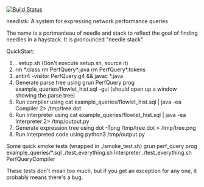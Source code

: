 [![Build Status](https://travis-ci.org/anirudhSK/needlstk.svg?branch=master)](https://travis-ci.org/anirudhSK/needlstk)

needlstk: A system for expressing network performance queries

The name is a portmanteau of needle and stack to reflect the
goal of finding needles in a haystack. It is pronounced "needle stack"

QuickStart:

1. . setup.sh (Don't execute setup.sh, source it)
2. rm \*.class rm PerfQuery\*.java rm PerfQuery\*.tokens
3. antlr4 -visitor PerfQuery.g4 && javac \*.java
4. Generate parse tree using
grun PerfQuery prog  example_queries/flowlet_hist.sql -gui
(should open up a window showing the parse tree)
5. Run compiler using
cat example_queries/flowlet_hist.sql | java -ea Compiler 2> /tmp/tree.dot
6. Run interpreter using
cat example_queries/flowlet_hist.sql | java -ea Interpreter 2> /tmp/output.py
7. Generate expression tree using
dot -Tpng /tmp/tree.dot > /tmp/tree.png
8. Run interpreted code using
python3 /tmp/output.py

Some quick smoke tests (wrapped in ./smoke_test.sh)
grun perf_query prog example_queries/*.sql
./test_everything.sh Interpreter
./test_everything.sh PerfQueryCompiler

These tests don't mean too much, but if you get an exception for any one, it
probably means there's a bug.
